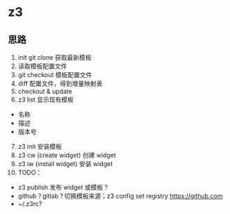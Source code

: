 # z3

## 思路

1. init git clone 获取最新模板
2. 读取模板配置文件
3. git checkout 模板配置文件
4. diff 配置文件，得到增量映射表
5. checkout & update
6. z3 list 显示现有模板
  - 名称
  - 描述
  - 版本号
7. z3 init 安装模板
8. z3 cw (create widget) 创建 widget
9. z3 iw (install widget) 安装 widget
10. TODO： 
  - z3 publish 发布 widget 或模板？
  - github？gitlab？切换模板来源；z3 config set registry https://github.com
  - ~/.z3rc?
